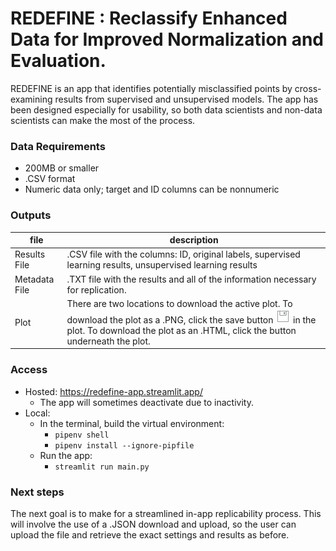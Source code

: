 # REDEFINE : Reclassify Enhanced Data for Improved Normalization and Evaluation.

REDEFINE is an app that identifies potentially misclassified points by cross-examining results from supervised and unsupervised models. The app has been designed especially for usability, so both data scientists and non-data scientists can make the most of the process.

### Data Requirements
* 200MB or smaller
* .CSV format
* Numeric data only; target and ID columns can be nonnumeric

### Outputs

| file | description |
|------|-------------|
| Results File | .CSV file with the columns: ID, original labels, supervised learning results, unsupervised learning results |
| Metadata File | .TXT file with the results and all of the information necessary for replication. |
| Plot | There are two locations to download the active plot. To download the plot as a .PNG, click the save button ![Screenshot](save.png) in the plot. To download the plot as an .HTML, click the button underneath the plot. |

### Access
* Hosted: https://redefine-app.streamlit.app/
    * The app will sometimes deactivate due to inactivity.
* Local: 
    * In the terminal, build the virtual environment:
        * `pipenv shell`
        * `pipenv install --ignore-pipfile`
    * Run the app:
        * `streamlit run main.py`

### Next steps
The next goal is to make for a streamlined in-app replicability process.  This will involve the use of a .JSON download and upload, so the user can upload the file and retrieve the exact settings and results as before.
